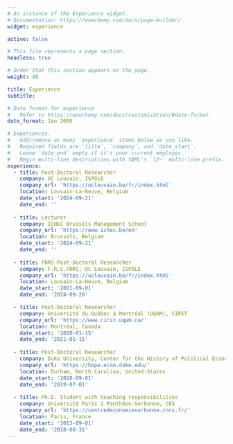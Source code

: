 ```yaml
---
# An instance of the Experience widget.
# Documentation: https://wowchemy.com/docs/page-builder/
widget: experience

active: false

# This file represents a page section.
headless: true

# Order that this section appears on the page.
weight: 40

title: Experience
subtitle:

# Date format for experience
#   Refer to https://wowchemy.com/docs/customization/#date-format
date_format: Jan 2006

# Experiences.
#   Add/remove as many `experience` items below as you like.
#   Required fields are `title`, `company`, and `date_start`.
#   Leave `date_end` empty if it's your current employer.
#   Begin multi-line descriptions with YAML's `|2-` multi-line prefix.
experience:
  - title: Post-Doctoral Researcher
    company: UC Louvain, ISPOLE
    company_url: 'https://uclouvain.be/fr/index.html'
    location: Louvain-La-Neuve, Belgium
    date_start: '2024-09-21'
    date_end: ''
    
  - title: Lecturer
    company: ICHEC Brussels Management School
    company_url: 'https://www.ichec.be/en'
    location: Brussels, Belgium
    date_start: '2024-09-21'
    date_end: ''
    
  - title: FNRS Post-Doctoral Researcher
    company: F.R.S.FNRS; UC Louvain, ISPOLE
    company_url: 'https://uclouvain.be/fr/index.html'
    location: Louvain-La-Neuve, Belgium
    date_start: '2021-09-01'
    date_end: '2024-09-20'

  - title: Post-Doctoral Researcher
    company: Université du Québec à Montréal (UQAM), CIRST
    company_url: 'https://www.cirst.uqam.ca/'
    location: Montréal, Canada
    date_start: '2020-01-15'
    date_end: '2021-01-15'
    
  - title: Post-Doctoral Researcher
    company: Duke University, Center for the History of Political Economy
    company_url: 'https://hope.econ.duke.edu/'
    location: Durham, North Carolina, United-States
    date_start: '2018-09-01'
    date_end: '2019-07-01'
        
  - title: Ph.D. Student with teaching responsibilities
    company: Université Paris 1 Panthéon-Sorbonne, CES
    company_url: 'https://centredeconomiesorbonne.cnrs.fr/'
    location: Paris, France
    date_start: '2013-09-01'
    date_end: '2018-08-31'
---
```

